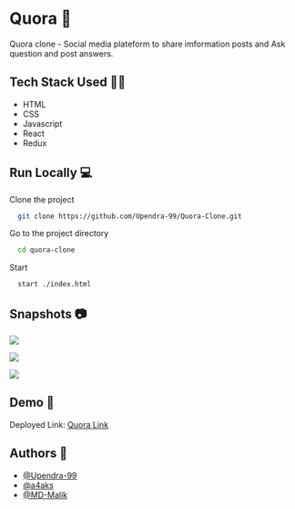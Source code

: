# Quora 🌇

Quora clone - Social media plateform to share imformation posts and Ask question and post answers. 


## Tech Stack Used 👩‍💻

- HTML
- CSS
- Javascript
- React
- Redux

## Run Locally 💻

Clone the project

```bash
  git clone https://github.com/Upendra-99/Quora-Clone.git
```

Go to the project directory

```bash
  cd quora-clone
```

Start

```bash
  start ./index.html
```


## Snapshots 📷

![](https://github.com/Upendra-99/Quora-Clone/blob/master/quora-website/src/images/quora_image1.png?raw=true)

![](https://github.com/Upendra-99/Quora-Clone/blob/master/quora-website/src/images/quora_image2.png?raw=true)

![](https://github.com/Upendra-99/Quora-Clone/blob/master/quora-website/src/images/quora_image3.png?raw=true)
## Demo 🎥

Deployed Link: [Quora Link](https://quora-clone-react-app.netlify.app)


## Authors 🤝

- [@Upendra-99](https://github.com/Upendra-99)
- [@a4aks](https://github.com/a4aks)
- [@MD-Malik](https://github.com/MD-Malik)
